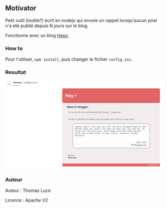 ## Motivator

Petit outil (inutile?) écrit en nodejs qui envoie un rappel lorsqu'aucun post n'a été publié depuis N jours sur le blog.

Fonctionne avec un blog [Hexo](https://hexo.io/).

### How to

Pour l'utiliser, `npm install`, puis changer le fichier `config.ini`.

### Resultat

![Image of mail sent](mail_example.png)


### Auteur
Auteur : Thomas Luce

Licence : Apache V2